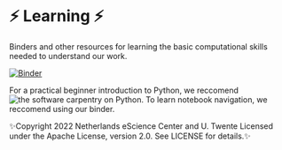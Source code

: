#  ⚡ Learning ⚡

Binders and other resources for learning the basic computational skills needed to understand our work.

[![Binder](https://mybinder.org/badge_logo.svg)](https://mybinder.org/v2/gh/ReSurfEMG/learning/main)

For a practical beginner introduction to Python, we reccomend ![the software carpentry on Python](https://swcarpentry.github.io/python-novice-inflammation/). To learn notebook navigation, we reccomend using our binder. 




✨Copyright 2022 Netherlands eScience Center and U. Twente
Licensed under the Apache License, version 2.0. See LICENSE for details.✨